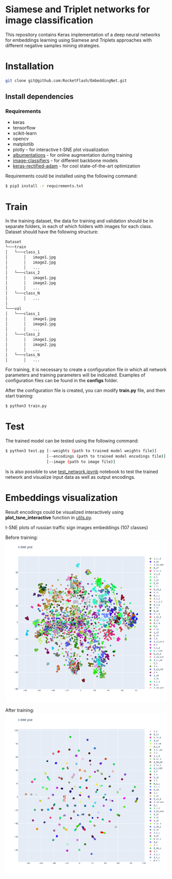 # Siamese and Triplet networks for image classification

This repository contains Keras implementation of a deep neural networks for embeddings learning using Siamese and Triplets approaches with different negative samples mining strategies.

# Installation

```bash
git clone git@github.com:RocketFlash/EmbeddingNet.git
```

## Install dependencies

### Requirements

- keras
- tensorflow
- scikit-learn
- opencv
- matplotlib
- plotly - for interactive t-SNE plot visualization
- [albumentations](https://github.com/albu/albumentations) - for online augmentation during training
- [image-classifiers](https://github.com/qubvel/classification_models) - for different backbone models
- [keras-rectified-adam](https://github.com/CyberZHG/keras-radam) - for cool state-of-the-art optimization

Requirements could be installed using the following command:

```bash
$ pip3 install -r requirements.txt
```

# Train

In the training dataset, the data for training and validation should be in separate folders, in each of which folders with images for each class. Dataset should have the following structure:

```
Dataset
└───train
│   └───class_1
│       │   image1.jpg
│       │   image2.jpg
│       │   ...
│   └───class_2
│       |   image1.jpg
│       │   image2.jpg
│       │   ...
│   └───class_N
│       │   ...
│   
└───val
│   └───class_1
│       │   image1.jpg
│       │   image2.jpg
│       │   ...
│   └───class_2
│       |   image1.jpg
│       │   image2.jpg
│       │   ...
│   └───class_N
│       │   ...
```

For training, it is necessary to create a configuration file in which all network parameters and training parameters will be indicated. Examples of configuration files can be found in the **configs** folder. 

After the configuration file is created, you can modify **train.py** file, and then start training:

```bash
$ python3 train.py
```

# Test

The trained model can be tested using the following command:

```bash
$ python3 test.py [--weights (path to trained model weights file)] 
                  [--encodings (path to trained model encodings file)]
                  [--image (path to image file)]
```

Is is also possible to use [test_network.ipynb](https://github.com/RocketFlash/SiameseNet/blob/master/test_network.ipynb) notebook to test the trained network and visualize input data as well as output encodings.

# Embeddings visualization

Result encodings could be visualized interactively using **plot_tsne_interactive** function in [utils.py](https://github.com/RocketFlash/SiameseNet/blob/master/embedding_net/utils.py).

t-SNE plots of russian traffic sign images embeddings (107 classes)

Before training:
![t-SNE before](images/t-sne_without_training.png)

After training:
![t-SNE example](images/t-sne.png)